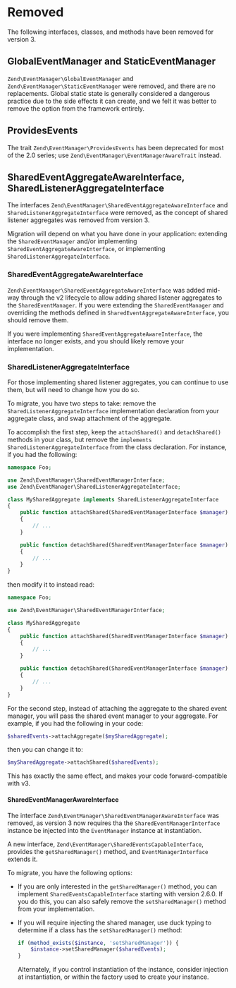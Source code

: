 # Removed

The following interfaces, classes, and methods have been removed for version 3.

## GlobalEventManager and StaticEventManager

`Zend\EventManager\GlobalEventManager` and
`Zend\EventManager\StaticEventManager` were removed, and there are no
replacements.  Global static state is generally considered a dangerous practice
due to the side effects it can create, and we felt it was better to remove the
option from the framework entirely.

## ProvidesEvents

The trait `Zend\EventManager\ProvidesEvents` has been deprecated for most of
the 2.0 series; use `Zend\EventManager\EventManagerAwareTrait` instead.

## SharedEventAggregateAwareInterface, SharedListenerAggregateInterface

The interfaces `Zend\EventManager\SharedEventAggregateAwareInterface` and
`SharedListenerAggregateInterface` were removed, as the concept of shared
listener aggregates was removed from version 3.

Migration will depend on what you have done in your application: extending
the `SharedEventManager` and/or implementing `SharedEventAggregateAwareInterface`,
or implementing `SharedListenerAggregateInterface`.

### SharedEventAggregateAwareInterface

`Zend\EventManager\SharedEventAggregateAwareInterface` was added mid-way through
the v2 lifecycle to allow adding shared listener aggregates to the
`SharedEventManager`. If you were extending the `SharedEventManager` and
overriding the methods defined in `SharedEventAggregateAwareInterface`, you
should remove them.

If you were implementing `SharedEventAggregateAwareInterface`, the interface no
longer exists, and you should likely remove your implementation.

### SharedListenerAggregateInterface

For those implementing shared listener aggregates, you can continue to use them,
but will need to change how you do so.

To migrate, you have two steps to take: remove the
`SharedListenerAggregateInterface` implementation declaration from your
aggregate class, and swap attachment of the aggregate.

To accomplish the first step, keep the `attachShared()` and `detachShared()`
methods in your class, but remove the `implements
SharedListenerAggregateInterface` from the class declaration. For instance, if
you had the following:

```php
namespace Foo;

use Zend\EventManager\SharedEventManagerInterface;
use Zend\EventManager\SharedListenerAggregateInterface;

class MySharedAggregate implements SharedListenerAggregateInterface
{
    public function attachShared(SharedEventManagerInterface $manager)
    {
        // ...
    }

    public function detachShared(SharedEventManagerInterface $manager)
    {
        // ...
    }
}
```

then modify it to instead read:

```php
namespace Foo;

use Zend\EventManager\SharedEventManagerInterface;

class MySharedAggregate
{
    public function attachShared(SharedEventManagerInterface $manager)
    {
        // ...
    }

    public function detachShared(SharedEventManagerInterface $manager)
    {
        // ...
    }
}
```

For the second step, instead of attaching the aggregate to the shared event
manager, you will pass the shared event manager to your aggregate. For example,
if you had the following in your code:

```php
$sharedEvents->attachAggregate($mySharedAggregate);
```

then you can change it to:

```php
$mySharedAggregate->attachShared($sharedEvents);
```

This has exactly the same effect, and makes your code forward-compatible with
v3.

#### SharedEventManagerAwareInterface

The interface `Zend\EventManager\SharedEventManagerAwareInterface` was removed,
as version 3 now requires tha the `SharedEventManagerInterface` instance be
injected into the `EventManager` instance at instantiation.

A new interface, `Zend\EventManager\SharedEventsCapableInterface`, provides the
`getSharedManager()` method, and `EventManagerInterface` extends it.

To migrate, you have the following options:

- If you are only interested in the `getSharedManager()` method, you can
  implement `SharedEventsCapableInterface` starting with version 2.6.0. If you
  do this, you can also safely remove the `setSharedManager()` method from your
  implementation.
- If you will require injecting the shared manager, use duck typing to determine
  if a class has the `setSharedManager()` method:

  ```php
  if (method_exists($instance, 'setSharedManager')) {
      $instance->setSharedManager($sharedEvents);
  }
  ```

  Alternately, if you control instantiation of the instance, consider injection
  at instantiation, or within the factory used to create your instance.

